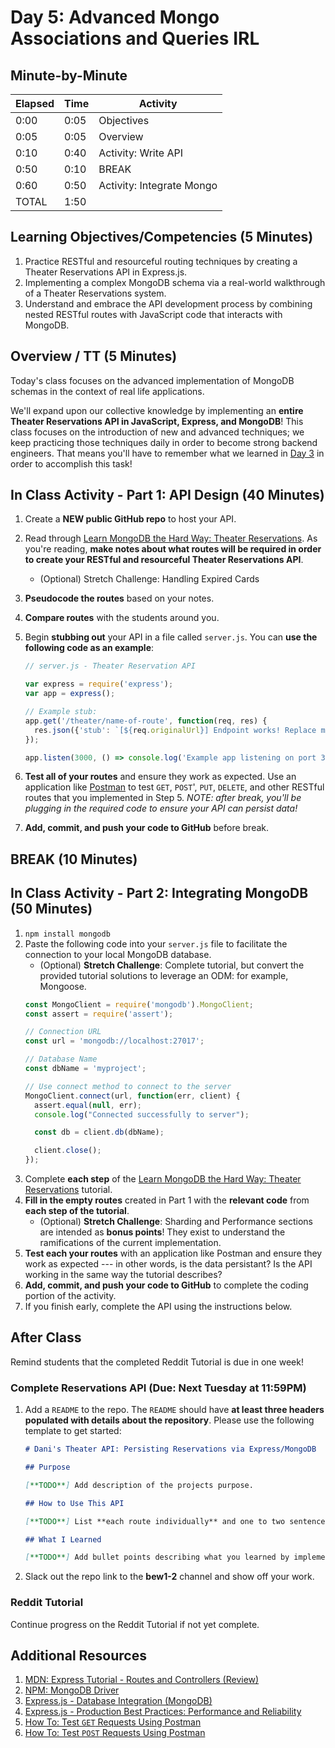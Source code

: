 # Day 5: Advanced Mongo Associations and Queries IRL

## Minute-by-Minute

| **Elapsed** | **Time** | **Activity**              |
| ----------- | -------- | ------------------------- |
| 0:00        | 0:05     | Objectives                |
| 0:05        | 0:05     | Overview                  |
| 0:10        | 0:40     | Activity: Write API       |
| 0:50        | 0:10     | BREAK                     |
| 0:60        | 0:50     | Activity: Integrate Mongo |
| TOTAL       | 1:50     |                           |

## Learning Objectives/Competencies (5 Minutes)

1. Practice RESTful and resourceful routing techniques by creating a Theater Reservations API in Express.js.
1. Implementing a complex MongoDB schema via a real-world walkthrough of a Theater Reservations system.
1. Understand and embrace the API development process by combining nested RESTful routes with JavaScript code that interacts with MongoDB.

## Overview / TT (5 Minutes)

Today's class focuses on the advanced implementation of MongoDB schemas in the context of real life applications.

We'll expand upon our collective knowledge by implementing an **entire Theater Reservations API in JavaScript, Express, and MongoDB**! This class focuses on the introduction of new and advanced techniques; we keep practicing those techniques daily in order to become strong backend engineers. That means you'll have to remember what we learned in [Day 3](../03-Nested-Routes-and-Resources) in order to accomplish this task!

## In Class Activity - Part 1: API Design (40 Minutes)

1. Create a **NEW public GitHub repo** to host your API.
1. Read through [Learn MongoDB the Hard Way: Theater Reservations](http://learnmongodbthehardway.com/schema/theater/). As you're reading, **make notes about what routes will be required in order to create your RESTful and resourceful Theater Reservations API**. 
    * (Optional) Stretch Challenge: Handling Expired Cards
1. **Pseudocode the routes** based on your notes.
1. **Compare routes** with the students around you.
1. Begin **stubbing out** your API in a file called `server.js`. You can **use the following code as an example**:

    ```JavaScript
    // server.js - Theater Reservation API

    var express = require('express');
    var app = express();

    // Example stub:
    app.get('/theater/name-of-route', function(req, res) {
      res.json({'stub': `[${req.originalUrl}] Endpoint works! Replace me in Step 2.`});
    });

    app.listen(3000, () => console.log('Example app listening on port 3000!'));
    ```

1. **Test all of your routes** and ensure they work as expected. Use an application like [Postman](https://www.getpostman.com/apps) to test `GET`, `POST`', `PUT`, `DELETE`, and other RESTful routes that you implemented in Step 5. _NOTE: after break, you'll be plugging in the required code to ensure your API can persist data!_
1. **Add, commit, and push your code to GitHub** before break.

## BREAK (10 Minutes)

## In Class Activity - Part 2: Integrating MongoDB (50 Minutes)

1. `npm install mongodb`
1. Paste the following code into your `server.js` file to facilitate the connection to your local MongoDB database.
    * (Optional) **Stretch Challenge**: Complete tutorial, but convert the provided tutorial solutions to leverage an ODM: for example, Mongoose.
    ```JavaScript
    const MongoClient = require('mongodb').MongoClient;
    const assert = require('assert');

    // Connection URL
    const url = 'mongodb://localhost:27017';

    // Database Name
    const dbName = 'myproject';

    // Use connect method to connect to the server
    MongoClient.connect(url, function(err, client) {
      assert.equal(null, err);
      console.log("Connected successfully to server");

      const db = client.db(dbName);

      client.close();
    });
    ```
1. Complete **each step** of the [Learn MongoDB the Hard Way: Theater Reservations](http://learnmongodbthehardway.com/schema/theater/) tutorial.
1. **Fill in the empty routes** created in Part 1 with the **relevant code** from **each step of the tutorial**.
    * (Optional) **Stretch Challenge**: Sharding and Performance sections are intended as **bonus points**! They exist to understand the ramifications of the current implementation.
1. **Test each your routes** with an application like Postman and ensure they work as expected --- in other words, is the data persistant? Is the API working in the same way the tutorial describes?
1. **Add, commit, and push your code to GitHub** to complete the coding portion of the activity.
1. If you finish early, complete the API using the instructions below.

## After Class

Remind students that the completed Reddit Tutorial is due in one week!

### Complete Reservations API (Due: Next Tuesday at 11:59PM)

1. Add a `README` to the repo. The `README` should have **at least three headers populated with details about the repository**. Please use the following template to get started:

    ```markdown
    # Dani's Theater API: Persisting Reservations via Express/MongoDB

    ## Purpose

    [**TODO**] Add description of the projects purpose.

    ## How to Use This API

    [**TODO**] List **each route individually** and one to two sentences describing the intention of each route. You MUST include practical examples of how to call each route!

    ## What I Learned

    [**TODO**] Add bullet points describing what you learned by implementing this project.
    ```

1. Slack out the repo link to the **bew1-2** channel and show off your work.

### Reddit Tutorial

Continue progress on the Reddit Tutorial if not yet complete.

## Additional Resources

1. [MDN: Express Tutorial - Routes and Controllers (Review)](https://developer.mozilla.org/en-US/docs/Learn/Server-side/Express_Nodejs/routes)
1. [NPM: MongoDB Driver](https://www.npmjs.com/package/mongodb)
1. [Express.js - Database Integration (MongoDB)](https://expressjs.com/en/guide/database-integration.html#mongodb)
1. [Express.js - Production Best Practices: Performance and Reliability](https://expressjs.com/en/advanced/best-practice-performance.html)
1. [How To: Test `GET` Requests Using Postman](https://support.brightcove.com/use-postman-api-requests#getRequest)
1. [How To: Test `POST` Requests Using Postman](https://support.brightcove.com/use-postman-api-requests#getRequest)
